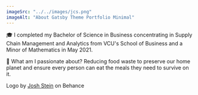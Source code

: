 ```yaml
---
imageSrc: "../../images/jcs.png"
imageAlt: "About Gatsby Theme Portfolio Minimal"
---
```


🎓 I completed my Bachelor of Science in Business concentrating in Supply Chain Management and Analytics from VCU's School of Business and a Minor of Mathematics in May 2021.

🥬  What am I passionate about? Reducing food waste to preserve our home planet and ensure every person can eat the meals they need to survive on it.

Logo by <a href="https://behance.com/joshuastein" target="_blank" rel="nofollow noopener noreferrer" aria-label="External Link"><u>Josh Stein</u></a> on Behance
